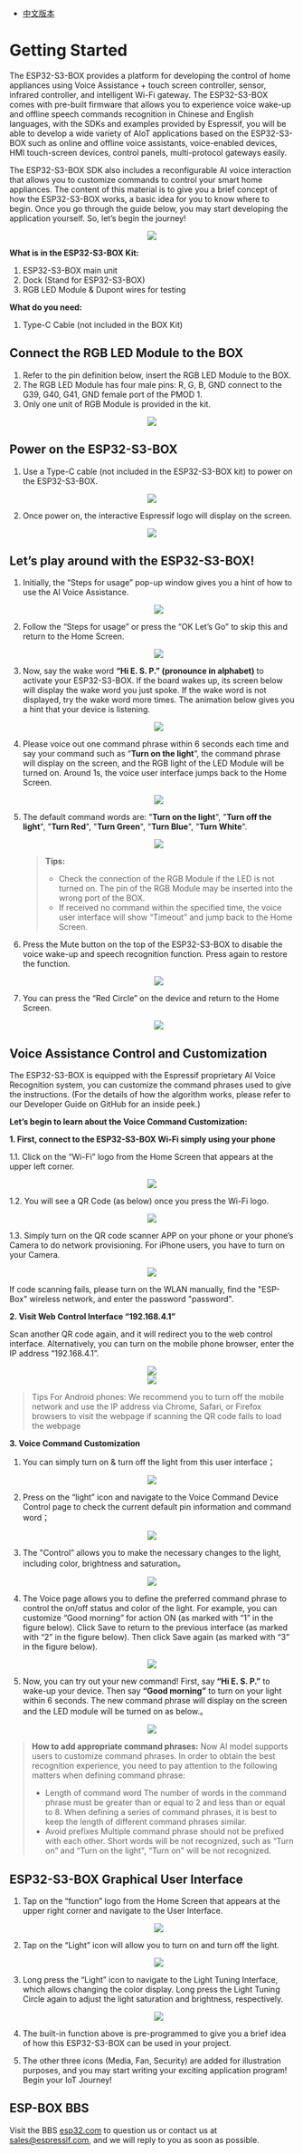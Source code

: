 * [中文版本](./getting_started_cn.md)

# Getting Started

The ESP32-S3-BOX provides a platform for developing the control of home appliances using Voice Assistance + touch screen controller, sensor, infrared controller, and intelligent Wi-Fi gateway. The ESP32-S3-BOX comes with pre-built firmware that allows you to experience voice wake-up and offline speech commands recognition in Chinese and English languages, with the SDKs and examples provided by Espressif, you will be able to develop a wide variety of AIoT applications based on the ESP32-S3-BOX such as online and offline voice assistants, voice-enabled devices, HMI touch-screen devices, control panels, multi-protocol gateways easily. 

The ESP32-S3-BOX SDK also includes a reconfigurable AI voice interaction that allows you to customize commands to control your smart home appliances. The content of this material is to give you a brief concept of how the ESP32-S3-BOX works, a basic idea for you to know where to begin. Once you go through the guide below, you may start developing the application yourself. So, let’s begin the journey!

<div align="center">
<img src="_static/esp_s3_box_outline.png">
</div>

**What is in the ESP32-S3-BOX Kit:**

1. ESP32-S3-BOX main unit
2. Dock (Stand for ESP32-S3-BOX)
3. RGB LED Module & Dupont wires for testing

**What do you need:**

1. Type-C Cable (not included in the BOX Kit)


## Connect the RGB LED Module to the BOX

1. Refer to the pin definition below, insert the RGB LED Module to the BOX.
2. The RGB LED Module has four male pins: R, G, B, GND connect to the G39, G40, G41, GND female port of the PMOD 1.
3. Only one unit of RGB Module is provided in the kit.

<div align="center">
<img src="./_static/hardware_pmod.png">
</div>

## Power on the ESP32-S3-BOX

1. Use a Type-C cable (not included in the ESP32-S3-BOX kit) to power on the ESP32-S3-BOX.

<div align="center">
<img src="_static/plug_power.png">
</div>

2. Once power on, the interactive Espressif logo will display on the screen.

<div align="center">
<img src="./_static/boot_animation.png">
</div>

## Let’s play around with the ESP32-S3-BOX!

1. Initially, the “Steps for usage” pop-up window gives you a hint of how to use the AI Voice Assistance. 

   <div align="center">
   <img src="./_static/page_use_intr.png">
   </div>

2. Follow the “Steps for usage” or press the “OK Let’s Go” to skip this and return to the Home Screen.

   <div align="center">
   <img src="./_static/page_home.png">
   </div>

3. Now, say the wake word **“Hi E. S. P.” (pronounce in alphabet)** to activate your ESP32-S3-BOX. If the board wakes up, its screen below will display the wake word you just spoke. If the wake word is not displayed, try the wake word more times.  The animation below gives you a hint that your device is listening.

   <div align="center">
   <img src="./_static/page_hi.png">
   </div>

4. Please voice out one command phrase within 6 seconds each time and say your command such as “**Turn on the light**”, the command phrase will display on the screen, and the RGB light of the LED Module will be turned on. Around 1s, the voice user interface jumps back to the Home Screen.

   <div align="center">
   <img src="_static/page_turn_on_the_light.png">
   </div>

5. The default command words are: "**Turn on the light**", "**Turn off the light**", "**Turn Red**", "**Turn Green**", "**Turn Blue**", "**Turn White**".

   <div align="center">
   <img src="_static/page_timeout.png">
   </div>

   >**Tips:**
   >* Check the connection of the RGB Module if the LED is not turned on. The pin of the RGB Module may be inserted into the wrong port of the BOX.
   >* If received no command within the specified time, the voice user interface will show “Timeout” and jump back to the Home Screen.

6. Press the Mute button on the top of the ESP32-S3-BOX to disable the voice wake-up and speech recognition function. Press again to restore the function.

   <div align="center">
   <img src="_static/hardware_mute_button.jpg">
   </div>

7. You can press the “Red Circle” on the device and return to the Home Screen.

   <div align="center">
   <img src="./_static/hardware_home.png">
   </div>

## Voice Assistance Control and Customization

The ESP32-S3-BOX is equipped with the Espressif proprietary AI Voice Recognition system, you can customize the command phrases used to give the instructions. (For the details of how the algorithm works, please refer to our Developer Guide on GitHub for an inside peek.)

**Let’s begin to learn about the Voice Command Customization:**

**1. First, connect to the ESP32-S3-BOX Wi-Fi simply using your phone**

1.1. Click on the “Wi-Fi” logo from the Home Screen that appears at the upper left corner.

   <div align="center">
   <img src="_static/page_wifi_lable.png">
   </div>

1.2. You will see a QR Code (as below) once you press the Wi-Fi logo.

   <div align="center">
   <img src="_static/page_scan_qrcode.png">
   </div>

1.3. Simply turn on the QR code scanner APP on your phone or your phone’s Camera to do network provisioning. For iPhone users, you have to turn on your Camera.

   <div align="center">
   <img src="_static/phone_scan_qrcode.png">
   </div>

If code scanning fails, please turn on the WLAN manually, find the "ESP-Box" wireless network, and enter the password "password".

**2. Visit Web Control Interface “192.168.4.1”**

Scan another QR code again, and it will redirect you to the web control interface. Alternatively, you can turn on the mobile phone browser, enter the IP address “192.168.4.1”.

   <div align="center">
   <img src="_static/page_scan_qrcode2.png">
   </div>

   <div align="center">
   <img src="_static/phone_scan_qrcode2.png">
   </div>

> Tips For Android phones: We recommend you to turn off the mobile network and use the IP address via Chrome, Safari, or Firefox browsers to visit the webpage if scanning the QR code fails to load the webpage

**3. Voice Command Customization**

   1. You can simply turn on & turn off the light from this user interface；

   <div align="center">
   <img src="_static/web_config_light.JPG">
   </div>

   2. Press on the “light” icon and navigate to the Voice Command Device Control page to check the current default pin information and command word；

   <div align="center">
   <img src="_static/web_config_light_cmd.JPG">
   </div>

   3. The "Control” allows you to make the necessary changes to the light, including color, brightness and saturation。

   <div align="center">
   <img src="_static/web_config_light_ctrl.JPG">
   </div>

   4. The Voice page allows you to define the preferred command phrase to control the on/off status and color of the light. For example, you can customize “Good morning” for action ON (as marked with “1” in the figure below). Click Save to return to the previous interface (as marked with “2” in the figure below). Then click Save again (as marked with “3” in the figure below).

   <div align="center">
   <img src="_static/web_config_light_cmd_cg.JPG">
   </div>

   5. Now, you can try out your new command! First, say **“Hi E. S. P.”** to wake-up your device. Then say **“Good morning”** to turn on your light within 6 seconds. The new command phrase will display on the screen and the LED module will be turned on as below.。

   <div align="center">
   <img src="_static/page_good_morning.png">
   </div>

   >**How to add appropriate command phrases:**
   Now AI model supports users to customize command phrases. In order to obtain the best recognition experience, you need to pay attention to the following matters when defining command phrase:
   >* Length of command word
   The number of words in the command phrase must be greater than or equal to 2 and less than or equal to 8.
   When defining a series of command phrases, it is best to keep the length of different command phrases similar.
   >* Avoid prefixes
   Multiple command phrase should not be prefixed with each other. Short words will be not recognized, such as “Turn on” and “Turn on the light", “Turn on" will be not recognized.

## ESP32-S3-BOX Graphical User Interface

1. Tap on the “function” logo from the Home Screen that appears at the upper right corner and navigate to the User Interface.

   <div align="center">
   <img src="./_static/page_panel_lable.png">
   </div>

2. Tap on the “Light” icon will allow you to turn on and turn off the light.

   <div align="center">
   <img src="_static/page_panel_control.png">
   </div>

3. Long press the “Light” icon to navigate to the Light Tuning Interface, which allows changing the color display. Long press the Light Tuning Circle again to adjust the light saturation and brightness, respectively.

   <div align="center">
   <img src="_static/page_panel_color.png">
   </div>

4. The built-in function above is pre-programmed to give you a brief idea of how this ESP32-S3-BOX can be used in your project. 

5. The other three icons (Media, Fan, Security) are added for illustration purposes, and you may start writing your exciting application program! Begin your IoT Journey!

## ESP-BOX BBS

Visit the BBS [esp32.com](https://esp32.com/viewforum.php?f=44) to question us or contact us at sales@espressif.com, and we will reply to you as soon as possible.
